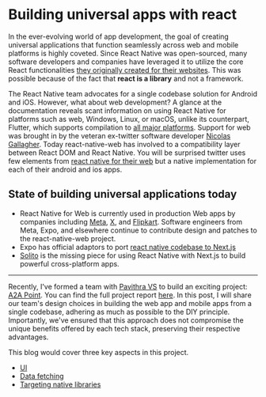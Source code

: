 # Building universal apps with react

In the ever-evolving world of app development, the goal of creating universal applications that function seamlessly across web and mobile platforms is highly coveted. Since React Native was open-sourced, many software developers and companies have leveraged it to utilize the core React functionalities [they originally created for their websites](https://discord.com/blog/how-discord-achieves-native-ios-performance-with-react-native). This was possible because of the fact that **react is a library** and not a framework.

The React Native team advocates for a single codebase solution for Android and iOS. However, what about web development? A glance at the documentation reveals scant information on using React Native for platforms such as web, Windows, Linux, or macOS, unlike its counterpart, Flutter, which supports compilation to [all major platforms](https://flutter.dev/multi-platform). Support for web was brought in by the veteran ex-twitter software developer [Nicolas Gallagher](https://nicolasgallagher.com/). Today react-native-web has involved to a compatibility layer between React DOM and React Native. You will be surprised twitter uses few elements from [react native for their web](https://news.ycombinator.com/item?id=28382772) but a native implementation for each of their android and ios apps.

## State of building universal applications today
- React Native for Web is currently used in production Web apps by companies including [Meta](https://www.meta.com/), [X](https://x.com/), and [Flipkart](https://x.com/naqvitalha/status/969577892991549440). Software engineers from Meta, Expo, and elsewhere continue to contribute design and patches to the react-native-web project.
- Expo has official adaptors to port [react native codebase to Next.js](https://docs.expo.dev/guides/using-nextjs/)
- [Solito](https://solito.dev) is the missing piece for using React Native with Next.js to build powerful cross-platform apps.

<hr/>

Recently, I've formed a team with [Pavithra VS](https://pavithra.tech) to build an exciting project: [A2A Point](https://a2apoint.com). You can find the full project report [here](). In this post, I will share our team's design choices in building the web app and mobile apps from a single codebase, adhering as much as possible to the DIY principle. Importantly, we've ensured that this approach does not compromise the unique benefits offered by each tech stack, preserving their respective advantages.

This blog would cover three key aspects in this project.
- [UI](./ui.md)
- [Data fetching](./data-fetching.md)
- [Targeting native libraries](./native.md)